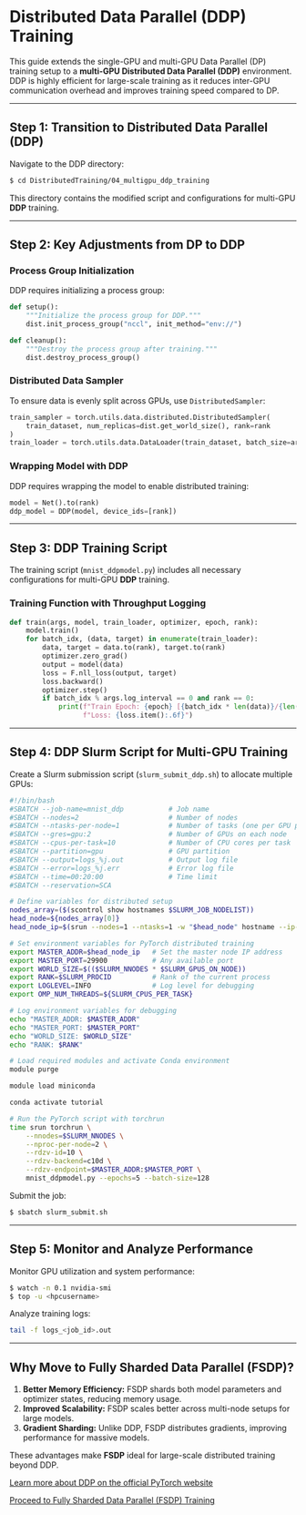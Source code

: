 # **Distributed Data Parallel (DDP) Training**

This guide extends the single-GPU and multi-GPU Data Parallel (DP) training setup to a **multi-GPU Distributed Data Parallel (DDP)** environment. DDP is highly efficient for large-scale training as it reduces inter-GPU communication overhead and improves training speed compared to DP.

---

## **Step 1: Transition to Distributed Data Parallel (DDP)**

Navigate to the DDP directory:

```bash
$ cd DistributedTraining/04_multigpu_ddp_training
```

This directory contains the modified script and configurations for multi-GPU **DDP** training.

---

## **Step 2: Key Adjustments from DP to DDP**

### Process Group Initialization
DDP requires initializing a process group:

```python
def setup():
    """Initialize the process group for DDP."""
    dist.init_process_group("nccl", init_method="env://")

def cleanup():
    """Destroy the process group after training."""
    dist.destroy_process_group()
```

### Distributed Data Sampler
To ensure data is evenly split across GPUs, use `DistributedSampler`:

```python
train_sampler = torch.utils.data.distributed.DistributedSampler(
    train_dataset, num_replicas=dist.get_world_size(), rank=rank
)
train_loader = torch.utils.data.DataLoader(train_dataset, batch_size=args.batch_size, sampler=train_sampler)
```

### Wrapping Model with DDP
DDP requires wrapping the model to enable distributed training:

```python
model = Net().to(rank)
ddp_model = DDP(model, device_ids=[rank])
```

---

## **Step 3: DDP Training Script**

The training script (`mnist_ddpmodel.py`) includes all necessary configurations for multi-GPU **DDP** training. 

### Training Function with Throughput Logging
```python
def train(args, model, train_loader, optimizer, epoch, rank):
    model.train()
    for batch_idx, (data, target) in enumerate(train_loader):
        data, target = data.to(rank), target.to(rank)
        optimizer.zero_grad()
        output = model(data)
        loss = F.nll_loss(output, target)
        loss.backward()
        optimizer.step()
        if batch_idx % args.log_interval == 0 and rank == 0:
            print(f"Train Epoch: {epoch} [{batch_idx * len(data)}/{len(train_loader.dataset)}] "
                  f"Loss: {loss.item():.6f}")
```

---

## **Step 4: DDP Slurm Script for Multi-GPU Training**

Create a Slurm submission script (`slurm_submit_ddp.sh`) to allocate multiple GPUs:

```bash
#!/bin/bash
#SBATCH --job-name=mnist_ddp           # Job name
#SBATCH --nodes=2                      # Number of nodes
#SBATCH --ntasks-per-node=1            # Number of tasks (one per GPU per node)
#SBATCH --gres=gpu:2                   # Number of GPUs on each node
#SBATCH --cpus-per-task=10             # Number of CPU cores per task
#SBATCH --partition=gpu                # GPU partition
#SBATCH --output=logs_%j.out           # Output log file
#SBATCH --error=logs_%j.err            # Error log file
#SBATCH --time=00:20:00                # Time limit
#SBATCH --reservation=SCA

# Define variables for distributed setup
nodes_array=($(scontrol show hostnames $SLURM_JOB_NODELIST))
head_node=${nodes_array[0]}
head_node_ip=$(srun --nodes=1 --ntasks=1 -w "$head_node" hostname --ip-address)

# Set environment variables for PyTorch distributed training
export MASTER_ADDR=$head_node_ip   # Set the master node IP address
export MASTER_PORT=29900           # Any available port
export WORLD_SIZE=$(($SLURM_NNODES * $SLURM_GPUS_ON_NODE))
export RANK=$SLURM_PROCID          # Rank of the current process
export LOGLEVEL=INFO               # Log level for debugging
export OMP_NUM_THREADS=${SLURM_CPUS_PER_TASK}

# Log environment variables for debugging
echo "MASTER_ADDR: $MASTER_ADDR"
echo "MASTER_PORT: $MASTER_PORT"
echo "WORLD_SIZE: $WORLD_SIZE"
echo "RANK: $RANK"

# Load required modules and activate Conda environment
module purge

module load miniconda

conda activate tutorial

# Run the PyTorch script with torchrun
time srun torchrun \
    --nnodes=$SLURM_NNODES \
    --nproc-per-node=2 \
    --rdzv-id=10 \
    --rdzv-backend=c10d \
    --rdzv-endpoint=$MASTER_ADDR:$MASTER_PORT \
    mnist_ddpmodel.py --epochs=5 --batch-size=128
```

Submit the job:
```bash
$ sbatch slurm_submit.sh
```

---

## **Step 5: Monitor and Analyze Performance**

Monitor GPU utilization and system performance:
```bash
$ watch -n 0.1 nvidia-smi
$ top -u <hpcusername>
```

Analyze training logs:
```bash
tail -f logs_<job_id>.out
```

---

## **Why Move to Fully Sharded Data Parallel (FSDP)?**

1. **Better Memory Efficiency:** FSDP shards both model parameters and optimizer states, reducing memory usage.
2. **Improved Scalability:** FSDP scales better across multi-node setups for large models.
3. **Gradient Sharding:** Unlike DDP, FSDP distributes gradients, improving performance for massive models.

These advantages make **FSDP** ideal for large-scale distributed training beyond DDP.

[Learn more about DDP on the official PyTorch website](https://pytorch.org/docs/stable/notes/ddp.html)

[Proceed to Fully Sharded Data Parallel (FSDP) Training](../05_multigpu_fsdp_training/)

